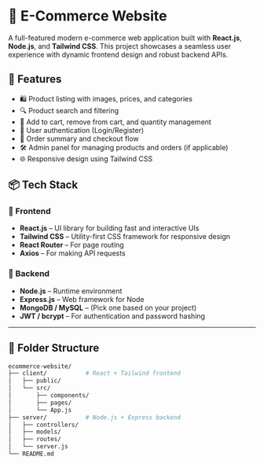 # 🛒 E-Commerce Website

A full-featured modern e-commerce web application built with **React.js**, **Node.js**, and **Tailwind CSS**. This project showcases a seamless user experience with dynamic frontend design and robust backend APIs.

## 🚀 Features

- 🛍️ Product listing with images, prices, and categories
- 🔍 Product search and filtering
- 🛒 Add to cart, remove from cart, and quantity management
- 👤 User authentication (Login/Register)
- 🧾 Order summary and checkout flow
- 🛠️ Admin panel for managing products and orders (if applicable)
- 🌐 Responsive design using Tailwind CSS

## 📦 Tech Stack

### 🧩 Frontend
- **React.js** – UI library for building fast and interactive UIs
- **Tailwind CSS** – Utility-first CSS framework for responsive design
- **React Router** – For page routing
- **Axios** – For making API requests

### 🔧 Backend
- **Node.js** – Runtime environment
- **Express.js** – Web framework for Node
- **MongoDB / MySQL** – (Pick one based on your project)
- **JWT / bcrypt** – For authentication and password hashing

---

## 📁 Folder Structure

```bash
ecommerce-website/
├── client/           # React + Tailwind frontend
│   ├── public/
│   └── src/
│       ├── components/
│       ├── pages/
│       └── App.js
├── server/           # Node.js + Express backend
│   ├── controllers/
│   ├── models/
│   ├── routes/
│   └── server.js
└── README.md


